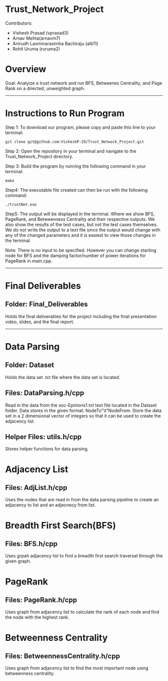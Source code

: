 # Trust_Network_Project
Contributors:
* Vishesh Prasad (vprasad3)
* Arnav Mehta(arnavm7)
* Anirudh Laxminarasimha Bachiraju (alb11)
* Rohit Uruma (ruruma2)

# Overview
Goal: Analyize a trust network and run BFS, Betweenes Centrality, and Page Rank on a directed, unweighted graph.
- - - -
# Instructions to Run Program
Step 1: To download our program, please copy and paste this line to your terminal:

```
git clone git@github.com:VisheshP-29/Trust_Network_Project.git
``` 
Step 2: Open the repository in your terminal and navigate to the Trust_Network_Project directory.

Step 3: Build the program by running the following command in your terminal:
```
make
```
Step4: The executable file created can then be run with the following command:
```
./trustNet.exe 
```
Step5: The output will be displayed in the terminal. Where we show BFS, PageRank, and Betweenness Centrality and their respective outputs. We also show the results of the test cases, but not the test cases themselves. We do not write the output to a text file since the output would change with any of the changed parameters and it is easiest to view those changes in the terminal.

Note: There is no input to be specified. However you can change starting node for BFS and the damping factor/number of power iterations for PageRank in main.cpp.
- - - -
# Final Deliverables
## Folder: Final_Deliverables
Holds the final deliverables for the project including the final presentation video, slides, and the final report.
- - - -
# Data Parsing
## Folder: Dataset
Holds the data set .txt file where the data set is located.
## Files: DataParsing.h/cpp
Read in the data from the soc-Epinions1.txt text file located in the Dataset folder. Data stores in the given format: NodeTo"\t"NodeFrom. Store the data set in a 2 dimensional vector of integers so that it can be used to create the adjacency list.
## Helper Files: utils.h/cpp
Stores helper functions for data parsing.
# Adjacency List
## Files: AdjList.h/cpp
Uses the nodes that are read in from the data parsing pipeline to create an adjacency to list and an adjecnecy from list.

# Breadth First Search(BFS)
## Files: BFS.h/cpp
Uses grpah adjacency list to find a breadth first search traversal through the given graph.

# PageRank
## Files: PageRank.h/cpp
Uses graph from adjacency list to calculate the rank of each node and find the node with the highest rank.

# Betweenness Centrality
## Files: BetweennessCentrality.h/cpp
Uses graph from adjacency list to find the most important node using betweenness centrality.